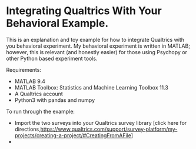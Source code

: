 # Integrating Qualtrics With Your Behavioral Example.
This is an explanation and toy example for how to integrate Qualtrics with you behavioral experiment. My behavioral experiment is written in MATLAB; however, this is relevant (and honestly easier) for those using Psychopy or other Python based experiment tools.

Requirements: 
- MATLAB 9.4
- MATLAB Toolbox: Statistics and Machine Learning Toolbox 11.3
- A Qualtrics account
- Python3 with pandas and numpy

To run through the example:
- Import the two surveys into your Qualtrics survey library [click here for directions,https://www.qualtrics.com/support/survey-platform/my-projects/creating-a-project/#CreatingFromAFile]
- 

